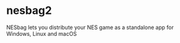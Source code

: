 # nesbag2
NESbag lets you distribute your NES game as a standalone app for Windows, Linux and macOS
